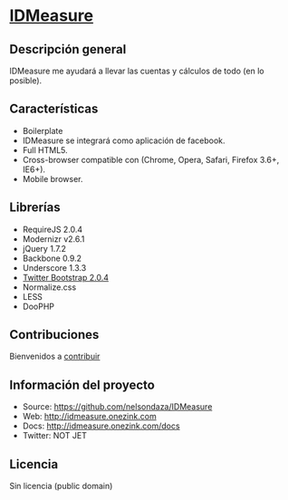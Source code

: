 # [IDMeasure](http://idmeasure.onezink.com)

## Descripción general

IDMeasure me ayudará a llevar las cuentas y cálculos de todo (en lo posible).


## Características

* Boilerplate
* IDMeasure se integrará como aplicación de facebook.
* Full HTML5.
* Cross-browser compatible con (Chrome, Opera, Safari, Firefox 3.6+, IE6+).
* Mobile browser.

## Librerías
- RequireJS 2.0.4
- Modernizr v2.6.1
- jQuery 1.7.2
- Backbone 0.9.2
- Underscore 1.3.3
- [Twitter Bootstrap 2.0.4](http://twitter.github.com/bootstrap/index.html)
- Normalize.css
- LESS
- DooPHP

## Contribuciones

Bienvenidos a [contribuir](https://github.com/nelsondaza/IDMeasure)


## Información del proyecto

* Source: https://github.com/nelsondaza/IDMeasure
* Web: http://idmeasure.onezink.com
* Docs: http://idmeasure.onezink.com/docs
* Twitter: NOT JET


## Licencia

Sin licencia (public domain)
